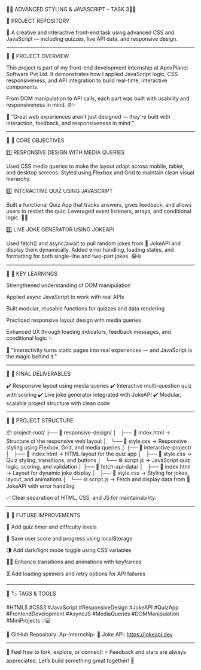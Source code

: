 

🌟🌟 ADVANCED STYLING & JAVASCRIPT – TASK 3🌟🌟

📁 PROJECT REPOSITORY

🧠 A creative and interactive front-end task using advanced CSS and JavaScript — including quizzes, live API data, and responsive design.


---

🔗 🎯 PROJECT OVERVIEW

This project is part of my front-end development internship at ApexPlanet Software Pvt Ltd. It demonstrates how I applied JavaScript logic, CSS responsiveness, and API integration to build real-time, interactive components.

From DOM manipulation to API calls, each part was built with usability and responsiveness in mind. 🌐✨

💬 “Great web experiences aren't just designed — they're built with interaction, feedback, and responsiveness in mind.”


---

🔗 🧩 CORE OBJECTIVES

1️⃣ RESPONSIVE DESIGN WITH MEDIA QUERIES

Used CSS media queries to make the layout adapt across mobile, tablet, and desktop screens. Styled using Flexbox and Grid to maintain clean visual hierarchy.

2️⃣ INTERACTIVE QUIZ USING JAVASCRIPT

Built a functional Quiz App that tracks answers, gives feedback, and allows users to restart the quiz. Leveraged event listeners, arrays, and conditional logic. 🧠✅

3️⃣ LIVE JOKE GENERATOR USING JOKEAPI

Used fetch() and async/await to pull random jokes from 🔗 JokeAPI and display them dynamically. Added error handling, loading states, and formatting for both single-line and two-part jokes. 😂🌐


---

🔗 🧠 KEY LEARNINGS

Strengthened understanding of DOM manipulation

Applied async JavaScript to work with real APIs

Built modular, reusable functions for quizzes and data rendering

Practiced responsive layout design with media queries

Enhanced UX through loading indicators, feedback messages, and conditional logic ✨


💬 "Interactivity turns static pages into real experiences — and JavaScript is the magic behind it."


---

🔗 🚀 FINAL DELIVERABLES

✔️ Responsive layout using media queries
✔️ Interactive multi-question quiz with scoring
✔️ Live joke generator integrated with JokeAPI
✔️ Modular, scalable project structure with clean code


---

🔗 📁 PROJECT STRUCTURE

📦 project-root/
├── 📂 responsive-design/
│   ├── 📄 index.html → Structure of the responsive web layout
│   └── 🎨 style.css → Responsive styling using Flexbox, Grid, and media queries
│
├── 📂 interactive-project/
│   ├── 📄 index.html → HTML layout for the quiz app
│   ├── 🎨 style.css → Quiz styling, transitions, and buttons
│   └── ⚙️ script.js → JavaScript quiz logic, scoring, and validation
│
├── 📂 fetch-api-data/
│   ├── 📄 index.html → Layout for dynamic joke display
│   ├── 🎨 style.css → Styling for jokes, layout, and animations
│   └── 🌐 script.js → Fetch and display data from 🔗 JokeAPI with error handling

✅ Clear separation of HTML, CSS, and JS for maintainability.


---

🔗 🔮 FUTURE IMPROVEMENTS

🧩 Add quiz timer and difficulty levels

💾 Save user score and progress using localStorage

🌗 Add dark/light mode toggle using CSS variables

🧚‍♂️ Enhance transitions and animations with keyframes

⏳ Add loading spinners and retry options for API failures



---

🔗 🏷️ TAGS & TOOLS

#HTML5 #CSS3 #JavaScript #ResponsiveDesign #JokeAPI #QuizApp
#FrontendDevelopment #AsyncJS #MediaQueries #DOMManipulation #MiniProjects 💡💻

🔗 GitHub Repository: Ap-Internship-
🔗 Joke API: https://jokeapi.dev


---

🔗 Feel free to fork, explore, or connect!
⭐ Feedback and stars are always appreciated. Let’s build something great together! 🚀



